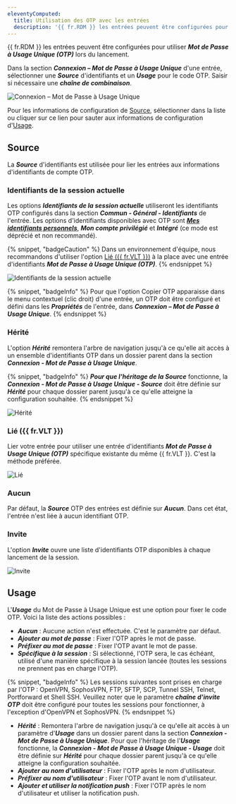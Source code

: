 ```yaml
---
eleventyComputed:
  title: Utilisation des OTP avec les entrées
  description: '{{ fr.RDM }} les entrées peuvent être configurées pour utiliser ***Mot de Passe à Usage Unique (OTP)*** lors du lancement.'
---
```

{{ fr.RDM }} les entrées peuvent être configurées pour utiliser ***Mot de Passe à Usage Unique (OTP)*** lors du lancement.

Dans la section ***Connexion – Mot de Passe à Usage Unique*** d'une entrée, sélectionner une ***Source*** d'identifiants et un ***Usage*** pour le code OTP. Saisir si nécessaire une ***chaîne de combinaison***.

![Connexion – Mot de Passe à Usage Unique](https://cdnweb.devolutions.net/docs/RDMW6005_2023_2.png)

Pour les informations de configuration de [Source](#source), sélectionner dans la liste ou cliquer sur ce lien pour sauter aux informations de configuration d'[Usage](#usage).

## Source
La ***Source*** d'identifiants est utilisée pour lier les entrées aux informations d'identifiants de compte OTP.

### Identifiants de la session actuelle
Les options ***Identifiants de la session actuelle*** utiliseront les identifiants OTP configurés dans la section ***Commun - Général - Identifiants*** de l'entrée. Les options d'identifiants disponibles avec OTP sont [***Mes identifiants personnels***](/rdm/commands/file/my-account-settings/my-personal-credentials/), ***Mon compte privilégié*** et ***Intégré*** (ce mode est déprécié et non recommandé).

{% snippet, "badgeCaution" %}
Dans un environnement d'équipe, nous recommandons d'utiliser l'option [Lié ({{ fr.VLT }})](#linked-vault) à la place avec une entrée d'identifiants ***Mot de Passe à Usage Unique (OTP)***.
{% endsnippet %}

![Identifiants de la session actuelle](https://cdnweb.devolutions.net/docs/RDMW6006_2023_2.png)

{% snippet, "badgeInfo" %}
Pour que l'option Copier OTP apparaisse dans le menu contextuel (clic droit) d'une entrée, un OTP doit être configuré et défini dans les ***Propriétés*** de l'entrée, dans ***Connexion – Mot de Passe à Usage Unique***.
{% endsnippet %}

### Hérité
L'option ***Hérité*** remontera l'arbre de navigation jusqu'à ce qu'elle ait accès à un ensemble d'identifiants OTP dans un dossier parent dans la section ***Connexion - Mot de Passe à Usage Unique***.

{% snippet, "badgeInfo" %}
***Pour que l'héritage de la Source*** fonctionne, la ***Connexion - Mot de Passe à Usage Unique - Source*** doit être définie sur ***Hérité*** pour chaque dossier parent jusqu'à ce qu'elle atteigne la configuration souhaitée.
{% endsnippet %}

![Hérité](https://cdnweb.devolutions.net/docs/RDMW6008_2023_2.png)

### Lié ({{ fr.VLT }})
Lier votre entrée pour utiliser une entrée d'identifiants ***Mot de Passe à Usage Unique (OTP)*** spécifique existante du même {{ fr.VLT }}. C'est la méthode préférée.

![Lié](https://cdnweb.devolutions.net/docs/RDMW6009_2023_2.png)

### Aucun
Par défaut, la ***Source*** OTP des entrées est définie sur ***Aucun***. Dans cet état, l'entrée n'est liée à aucun identifiant OTP.

### Invite
L'option ***Invite*** ouvre une liste d'identifiants OTP disponibles à chaque lancement de la session.

![Invite](https://cdnweb.devolutions.net/docs/docs_en_kb_KB5007.png)

## Usage
L'***Usage*** du Mot de Passe à Usage Unique est une option pour fixer le code OTP. Voici la liste des actions possibles :

* ***Aucun*** : Aucune action n'est effectuée. C'est le paramètre par défaut.
* ***Ajouter au mot de passe*** : Fixer l'OTP après le mot de passe.
* ***Préfixer au mot de passe*** : Fixer l'OTP avant le mot de passe.
* ***Spécifique à la session*** : Si sélectionné, l'OTP sera, le cas échéant, utilisé d'une manière spécifique à la session lancée (toutes les sessions ne prennent pas en charge l'OTP).

{% snippet, "badgeInfo" %}
Les sessions suivantes sont prises en charge par l'OTP : OpenVPN, SophosVPN, FTP, SFTP, SCP, Tunnel SSH, Telnet, Portforward et Shell SSH. Veuillez noter que le paramètre ***chaîne d'invite OTP*** doit être configuré pour toutes les sessions pour fonctionner, à l'exception d'OpenVPN et SophosVPN.
{% endsnippet %}

* ***Hérité*** : Remontera l'arbre de navigation jusqu'à ce qu'elle ait accès à un paramètre d'***Usage*** dans un dossier parent dans la section ***Connexion - Mot de Passe à Usage Unique***. Pour que l'héritage de l'***Usage*** fonctionne, la ***Connexion - Mot de Passe à Usage Unique - Usage*** doit être définie sur ***Hérité*** pour chaque dossier parent jusqu'à ce qu'elle atteigne la configuration souhaitée.
* ***Ajouter au nom d'utilisateur*** : Fixer l'OTP après le nom d'utilisateur.
* ***Préfixer au nom d'utilisateur*** : Fixer l'OTP avant le nom d'utilisateur.
* ***Ajouter et utiliser la notification push*** : Fixer l'OTP après le nom d'utilisateur et utiliser la notification push.
